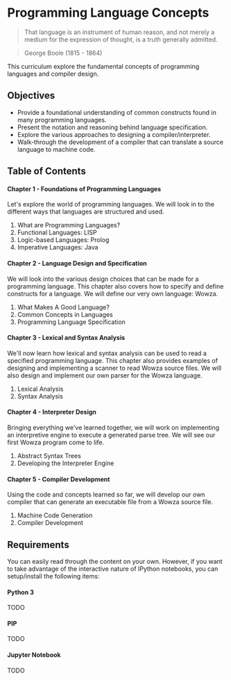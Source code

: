 # Programming Language Concepts

> That language is an instrument of human reason, and not merely a medium for the expression of thought, is a truth generally admitted.

> George Boole (1815 - 1864)

This curriculum explore the fundamental concepts of programming languages and compiler design.

## Objectives
* Provide a foundational understanding of common constructs found in many programming languages.
* Present the notation and reasoning behind language specification.
* Explore the various approaches to designing a compiler/interpreter.
* Walk-through the development of a compiler that can translate a source language to machine code.

## Table of Contents
#### Chapter 1 - Foundations of Programming Languages
Let's explore the world of programming languages. We will look in to the different ways that languages are structured and used.
1. What are Programming Languages?
2. Functional Languages: LISP
3. Logic-based Languages: Prolog
4. Imperative Languages: Java

#### Chapter 2 - Language Design and Specification
We will look into the various design choices that can be made for a programming language. This chapter also covers how to specify and define constructs for a language. We will define our very own language: Wowza.
1. What Makes A Good Language?
2. Common Concepts in Languages
3. Programming Language Specification

#### Chapter 3 - Lexical and Syntax Analysis
We'll now learn how lexical and syntax analysis can be used to read a specified programming language. This chapter also provides examples of designing and implementing a scanner to read Wowza source files. We will also design and implement our own parser for the Wowza language.

1. Lexical Analysis
2. Syntax Analysis

#### Chapter 4 - Interpreter Design
Bringing everything we've learned together, we will work on implementing an interpretive engine to execute a generated parse tree. We will see our first Wowza program come to life.

1. Abstract Syntax Trees
2. Developing the Interpreter Engine

#### Chapter 5 - Compiler Development
Using the code and concepts learned so far, we will develop our own compiler that can generate an executable file from a Wowza source file.

1. Machine Code Generation
2. Compiler Development

## Requirements
You can easily read through the content on your own. However, if you want to take advantage of the interactive nature of IPython notebooks, you can setup/install the following items:

#### Python 3
TODO
#### PIP
TODO
#### Jupyter Notebook
TODO
